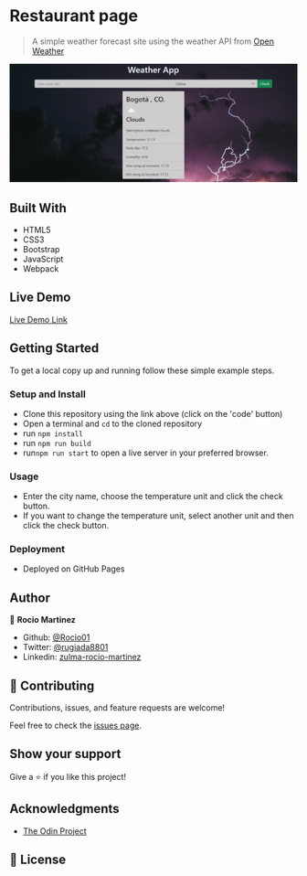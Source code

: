 # Restaurant page

> A simple weather forecast site using the weather API from [Open Weather](https://openweathermap.org/)

![screenshot](./src/images/weather-app.PNG)

## Built With

- HTML5
- CSS3
- Bootstrap
- JavaScript
- Webpack


## Live Demo

[Live Demo Link](https://rocio01.github.io/weather-app/)

## Getting Started

To get a local copy up and running follow these simple example steps.

### Setup and Install

- Clone this repository using the link above (click on the 'code' button)
- Open a terminal and `cd` to the cloned repository
- run `npm install`
- run `npm run build`
- run`npm run start` to open a live server in your preferred browser.


### Usage

- Enter the city name, choose the temperature unit and click the check button.
- If you want to change the temperature unit, select another unit and then click the check button.

### Deployment

- Deployed on GitHub Pages

## Author

👤  **Rocio Martinez** 
- Github: [@Rocio01](https://github.com/Rocio01) 
- Twitter: [@rugiada8801](https://twitter.com/rugiada8801) 
- Linkedin: [zulma-rocio-martinez](https://www.linkedin.com/in/zulma-rocio-martinez) 


## 🤝 Contributing

Contributions, issues, and feature requests are welcome!

Feel free to check the [issues page](https://github.com/Rocio01/weather-app/issues).

## Show your support

Give a ⭐️ if you like this project!

## Acknowledgments

- [The Odin Project](https://www.theodinproject.com/paths/full-stack-ruby-on-rails/courses/javascript/lessons/restaurant-page)

## 📝 License
